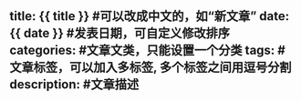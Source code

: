 title: {{ title }} #可以改成中文的，如“新文章”
date: {{ date }} #发表日期，可自定义修改排序
categories: #文章文类，只能设置一个分类
tags: #文章标签，可以加入多标签, 多个标签之间用逗号分割
description: #文章描述
---


